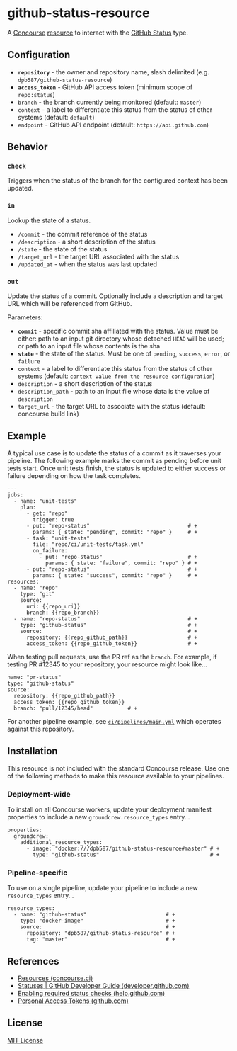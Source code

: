 # github-status-resource

A [Concourse](http://concourse.ci/) [resource](http://concourse.ci/resources.html) to interact with the [GitHub Status](https://developer.github.com/v3/repos/statuses/) type.


## Configuration

 * **`repository`** - the owner and repository name, slash delimited (e.g. `dpb587/github-status-resource`)
 * **`access_token`** - GitHub API access token (minimum scope of `repo:status`)
 * `branch` - the branch currently being monitored (default: `master`)
 * `context` - a label to differentiate this status from the status of other systems (default: `default`)
 * `endpoint` - GitHub API endpoint (default: `https://api.github.com`)


## Behavior


### `check`

Triggers when the status of the branch for the configured context has been updated.


### `in`

Lookup the state of a status.

 * `/commit` - the commit reference of the status
 * `/description` - a short description of the status
 * `/state` - the state of the status
 * `/target_url` - the target URL associated with the status
 * `/updated_at` - when the status was last updated


### `out`

Update the status of a commit. Optionally include a description and target URL which will be referenced from GitHub.

Parameters:

 * **`commit`** - specific commit sha affiliated with the status. Value must be either: path to an input git directory whose detached `HEAD` will be used; or path to an input file whose contents is the sha
 * **`state`** - the state of the status. Must be one of `pending`, `success`, `error`, or `failure`
 * `context` - a label to differentiate this status from the status of other systems (default: `context value from the resource configuration`)
 * `description` - a short description of the status
 * `description_path` - path to an input file whose data is the value of `description`
 * `target_url` - the target URL to associate with the status (default: concourse build link)


## Example

A typical use case is to update the status of a commit as it traverses your pipeline. The following example marks the commit as pending before unit tests start. Once unit tests finish, the status is updated to either success or failure depending on how the task completes.

    ---
    jobs:
      - name: "unit-tests"
        plan:
          - get: "repo"
            trigger: true
          - put: "repo-status"                               # +
            params: { state: "pending", commit: "repo" }     # +
          - task: "unit-tests"
            file: "repo/ci/unit-tests/task.yml"
            on_failure:
              - put: "repo-status"                           # +
                params: { state: "failure", commit: "repo" } # +
          - put: "repo-status"                               # +
            params: { state: "success", commit: "repo" }     # +
    resources:
      - name: "repo"
        type: "git"
        source:
          uri: {{repo_uri}}
          branch: {{repo_branch}}
      - name: "repo-status"                                  # +
        type: "github-status"                                # +
        source:                                              # +
          repository: {{repo_github_path}}                   # +
          access_token: {{repo_github_token}}                # +

When testing pull requests, use the PR ref as the `branch`. For example, if testing PR #12345 to your repository, your resource might look like...

    name: "pr-status"
    type: "github-status"
    source:
      repository: {{repo_github_path}}
      access_token: {{repo_github_token}}
      branch: "pull/12345/head"           # +

For another pipeline example, see [`ci/pipelines/main.yml`](ci/pipelines/main.yml) which operates against this repository.


## Installation

This resource is not included with the standard Concourse release. Use one of the following methods to make this resource available to your pipelines.


### Deployment-wide

To install on all Concourse workers, update your deployment manifest properties to include a new `groundcrew.resource_types` entry...

    properties:
      groundcrew:
        additional_resource_types:
          - image: "docker:///dpb587/github-status-resource#master" # +
            type: "github-status"                                   # +


### Pipeline-specific

To use on a single pipeline, update your pipeline to include a new `resource_types` entry...

    resource_types:
      - name: "github-status"                         # +
        type: "docker-image"                          # +
        source:                                       # +
          repository: "dpb587/github-status-resource" # +
          tag: "master"                               # +


## References

 * [Resources (concourse.ci)](https://concourse.ci/resources.html)
 * [Statuses | GitHub Developer Guide (developer.github.com)](https://developer.github.com/v3/repos/statuses/)
 * [Enabling required status checks (help.github.com)](https://help.github.com/articles/enabling-required-status-checks/)
 * [Personal Access Tokens (github.com)](https://github.com/settings/tokens)


## License

[MIT License](./LICENSE)
